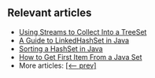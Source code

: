 ## Relevant articles

- [Using Streams to Collect Into a TreeSet](https://www.baeldung.com/java-stream-collect-into-treeset)
- [A Guide to LinkedHashSet in Java](https://www.baeldung.com/java-linkedhashset)
- [Sorting a HashSet in Java](https://www.baeldung.com/java-sort-hashset)
- [How to Get First Item From a Java Set](https://www.baeldung.com/first-item-set)
- More articles: [[<-- prev]](/core-java-modules/core-java-collections-set)
